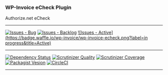 ### WP-Invoice eCheck Plugin

Authorize.net eCheck

***
[![Issues - Bug](https://badge.waffle.io/wp-invoice/wp-invoice-echeck.png?label=bug&title=Bugs)](http://waffle.io/wp-invoice/wp-invoice-echeck)
[![Issues - Backlog](https://badge.waffle.io/wp-invoice/wp-invoice-echeck.png?label=backlog&title=Backlog)](http://waffle.io/wp-invoice/wp-invoice-echeck/)
[![Issues - Active](https://badge.waffle.io/wp-invoice/wp-invoice-echeck.png?label=in progress&title=Active)](http://waffle.io/wp-invoice/wp-invoice-echeck/)
***
[![Dependency Status](https://gemnasium.com/wp-invoice/wp-invoice-echeck.svg)](https://gemnasium.com/wp-invoice/wp-invoice-echeck)
[![Scrutinizer Quality](http://img.shields.io/scrutinizer/g/wp-invoice/wp-invoice-echeck.svg)](https://scrutinizer-ci.com/g/wp-invoice/wp-invoice-echeck)
[![Scrutinizer Coverage](http://img.shields.io/scrutinizer/coverage/g/wp-invoice/wp-invoice-echeck.svg)](https://scrutinizer-ci.com/g/wp-invoice/wp-invoice-echeck)
[![Packagist Vesion](http://img.shields.io/packagist/v/wp-invoice/wp-invoice-echeck.svg)](https://packagist.org/packages/wp-invoice/wp-invoice-echeck)
[![CircleCI](https://circleci.com/gh/wp-invoice/wp-invoice-echeck.png)](https://circleci.com/gh/wp-invoice/wp-invoice-echeck)
***